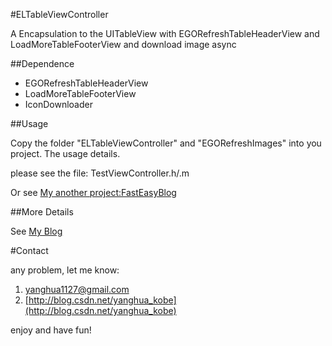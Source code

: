 #ELTableViewController

A Encapsulation to the UITableView with EGORefreshTableHeaderView and LoadMoreTableFooterView and download image async

##Dependence
 * EGORefreshTableHeaderView
 * LoadMoreTableFooterView
 * IconDownloader

##Usage

Copy the folder "ELTableViewController" and "EGORefreshImages" into you project.
The usage details.

please see the file: TestViewController.h/.m 

Or see [My another project:FastEasyBlog](https://github.com/yanghua/FastEasyBlog-iOS-app)

##More Details

See [My Blog](http://blog.csdn.net/yanghua_kobe/article/details/8248991)

#Contact

any problem, let me know:

1. [yanghua1127@gmail.com](yanghua1127@gmail.com)
2. [http://blog.csdn.net/yanghua_kobe](http://blog.csdn.net/yanghua_kobe)

enjoy and have fun!